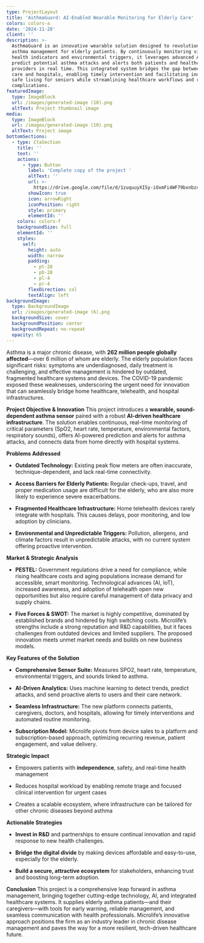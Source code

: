 ```yaml
---
type: ProjectLayout
title: 'AsthmaGuard: AI-Enabled Wearable Monitoring for Elderly Care'
colors: colors-a
date: '2024-11-28'
client: ''
description: >-
  AsthmaGuard is an innovative wearable solution designed to revolutionize
  asthma management for elderly patients. By continuously monitoring vital
  health indicators and environmental triggers, it leverages advanced AI to
  predict potential asthma attacks and alerts both patients and healthcare
  providers in real time. This integrated system bridges the gap between home
  care and hospitals, enabling timely intervention and facilitating independent,
  safe living for seniors while streamlining healthcare workflows and reducing
  complications.
featuredImage:
  type: ImageBlock
  url: /images/generated-image (10).png
  altText: Project thumbnail image
media:
  type: ImageBlock
  url: /images/generated-image (10).png
  altText: Project image
bottomSections:
  - type: CtaSection
    title: ''
    text: ''
    actions:
      - type: Button
        label: 'Complete copy of the project '
        altText: ''
        url: >-
          https://drive.google.com/file/d/1zuquuyXISy-iOxmFi4WF79bxnbzcPO-k/view?usp=sharing
        showIcon: true
        icon: arrowRight
        iconPosition: right
        style: primary
        elementId: ''
    colors: colors-f
    backgroundSize: full
    elementId: ''
    styles:
      self:
        height: auto
        width: narrow
        padding:
          - pt-28
          - pb-28
          - pl-4
          - pr-4
        flexDirection: col
        textAlign: left
backgroundImage:
  type: BackgroundImage
  url: /images/generated-image (6).png
  backgroundSize: cover
  backgroundPosition: center
  backgroundRepeat: no-repeat
  opacity: 65
---
```

Asthma is a major chronic disease, with **262 million people globally affected**—over 6 million of whom are elderly. The elderly population faces significant risks: symptoms are underdiagnosed, daily treatment is challenging, and effective management is hindered by outdated, fragmented healthcare systems and devices. The COVID-19 pandemic exposed these weaknesses, underscoring the urgent need for innovation that can seamlessly bridge home healthcare, telehealth, and hospital infrastructures.

**Project Objective & Innovation**
This project introduces a **wearable, sound-dependent asthma sensor** paired with a robust **AI-driven healthcare infrastructure**. The solution enables continuous, real-time monitoring of critical parameters (SpO2, heart rate, temperature, environmental factors, respiratory sounds), offers AI-powered prediction and alerts for asthma attacks, and connects data from home directly with hospital systems.

**Problems Addressed**

*   **Outdated Technology:** Existing peak flow meters are often inaccurate, technique-dependent, and lack real-time connectivity.

*   **Access Barriers for Elderly Patients:** Regular check-ups, travel, and proper medication usage are difficult for the elderly, who are also more likely to experience severe exacerbations.

*   **Fragmented Healthcare Infrastructure:** Home telehealth devices rarely integrate with hospitals. This causes delays, poor monitoring, and low adoption by clinicians.

*   **Environmental and Unpredictable Triggers:** Pollution, allergens, and climate factors result in unpredictable attacks, with no current system offering proactive intervention.

**Market & Strategic Analysis**

*   **PESTEL:** Government regulations drive a need for compliance, while rising healthcare costs and aging populations increase demand for accessible, smart monitoring. Technological advances (AI, IoT), increased awareness, and adoption of telehealth open new opportunities but also require careful management of data privacy and supply chains.

*   **Five Forces & SWOT:** The market is highly competitive, dominated by established brands and hindered by high switching costs. Microlife’s strengths include a strong reputation and R\&D capabilities, but it faces challenges from outdated devices and limited suppliers. The proposed innovation meets unmet market needs and builds on new business models.

**Key Features of the Solution**

*   **Comprehensive Sensor Suite:** Measures SPO2, heart rate, temperature, environmental triggers, and sounds linked to asthma.

*   **AI-Driven Analytics:** Uses machine learning to detect trends, predict attacks, and send proactive alerts to users and their care network.

*   **Seamless Infrastructure:** The new platform connects patients, caregivers, doctors, and hospitals, allowing for timely interventions and automated routine monitoring.

*   **Subscription Model:** Microlife pivots from device sales to a platform and subscription-based approach, optimizing recurring revenue, patient engagement, and value delivery.

**Strategic Impact**

*   Empowers patients with **independence**, safety, and real-time health management

*   Reduces hospital workload by enabling remote triage and focused clinical intervention for urgent cases

*   Creates a scalable ecosystem, where infrastructure can be tailored for other chronic diseases beyond asthma

**Actionable Strategies**

*   **Invest in R\&D** and partnerships to ensure continual innovation and rapid response to new health challenges.

*   **Bridge the digital divide** by making devices affordable and easy-to-use, especially for the elderly.

*   **Build a secure, attractive ecosystem** for stakeholders, enhancing trust and boosting long-term adoption.

**Conclusion**
This project is a comprehensive leap forward in asthma management, bringing together cutting-edge technology, AI, and integrated healthcare systems. It supplies elderly asthma patients—and their caregivers—with tools for early warning, reliable management, and seamless communication with health professionals. Microlife’s innovative approach positions the firm as an industry leader in chronic disease management and paves the way for a more resilient, tech-driven healthcare future.




